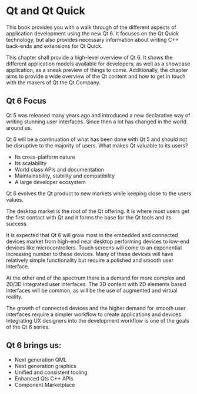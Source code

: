 # Qt and Qt Quick

This book provides you with a walk through of the different aspects of application development using the new Qt 6. It focuses on the Qt Quick technology, but also provides necessary information about writing C++ back-ends and extensions for Qt Quick.

This chapter shall provide a high-level overview of Qt 6. It shows the different application models available for developers, as well as a showcase application, as a sneak preview of things to come. Additionally, the chapter aims to provide a wide overview of the Qt content and how to get in touch with the makers of Qt the Qt Company.


## Qt 6 Focus

Qt 5 was released many years ago and introduced a new declarative way of writing stunning user interfaces. Since then a lot has changed in the world around us.

Qt 6 will be a continuation of what has been done with Qt 5 and should not be disruptive to the majority of users. What makes Qt valuable to its users?

* Its cross-platform nature
* Its scalability
* World class APIs and documentation
* Maintainability, stability and compatibility
* A large developer ecosystem

Qt 6 evolves the Qt product to new markets while keeping close to the users values.

The desktop market is the root of the Qt offering. It is where most users get the first contact with Qt and it forms the base for the Qt tools and its success.

It is expected that Qt 6 will grow most in the embedded and connected devices market from high-end near desktop performing devices to low-end devices like microcontrollers. Touch screens will come to an exponential increasing number to these devices. Many of these devices will have relatively simple functionality but require a polished and smooth user interface.

At the other end of the spectrum there is a demand for more complex and 2D/3D integrated user interfaces. The 3D content with 2D elements based interfaces will be common, as will be the use of augmented and virtual reality.

The growth of connected devices and the higher demand for smooth user interfaces require a simpler workflow to create applications and devices. Integrating UX designers into the development workflow is one of the goals of the Qt 6 series.

## Qt 6 brings us:

* Next generation QML
* Next generation graphics
* Unified and consistent tooling
* Enhanced Qts C++ APIs
* Component Marketplace
